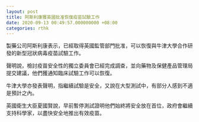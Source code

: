 ```yaml
---
layout: post
title: 阿斯利康獲英國批准恢復疫苗試驗工作
date: 2020-09-13 00:49:57.000000000 +08:00
categories: rthk
---
```


製藥公司阿斯利康表示，已經取得英國監管部門批准，可以恢復與牛津大學合作研發的新型冠狀病毒疫苗試驗工作。

聲明說，檢討疫苗安全性的獨立委員會已經完成調查，並向藥物及保健產品管理局提交建議，他們獲通知臨床試驗工作可以恢復。

牛津大學亦發表聲明，指繼續試驗是安全，又說在大型測試中，有部分人感到不適是預計之內。

英國衛生大臣夏國賢說，早前暫停測試證明他們始終將安全放在首位，政府會繼續支持科學家，以盡快安全地推出有效疫苗。
